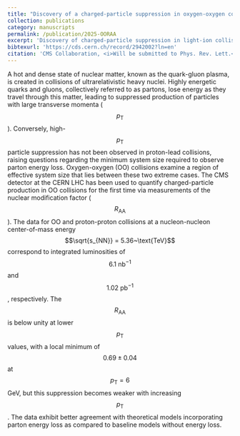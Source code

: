 ```yaml
---
title: "Discovery of a charged-particle suppression in oxygen-oxygen collisions"
collection: publications
category: manuscripts
permalink: /publication/2025-OORAA
excerpt: 'Discovery of charged-particle suppression in light-ion collisions.'
bibtexurl: 'https://cds.cern.ch/record/2942002?ln=en'
citation: 'CMS Collaboration, <i>Will be submitted to Phys. Rev. Lett.</i>, Approved by the Collaboration.'
---
```

A hot and dense state of nuclear matter, known as the quark-gluon plasma, is created in collisions of ultrarelativistic heavy nuclei.  Highly energetic quarks and gluons, collectively referred to as partons, lose energy as they travel through this matter, leading to suppressed production of particles with large transverse momenta ($$p_{\text{T}}$$).  Conversely, high-$$p_{\text{T}}$$ particle suppression has not been observed in proton-lead collisions, raising questions regarding the minimum system size required to observe parton energy loss.  Oxygen-oxygen (OO) collisions examine a region of effective system size that lies between these two extreme cases.  The CMS detector at the CERN LHC has been used to quantify charged-particle production in OO collisions for the first time via measurements of the nuclear modification factor ($$R_{\text{AA}}$$). The data for OO and proton-proton collisions at a nucleon-nucleon center-of-mass energy $$\sqrt{s_{NN}} = 5.36~\text{TeV}$$ correspond to integrated luminosities of $$6.1~\mathrm{nb}^{-1}$$ and $$1.02~\mathrm{pb}^{-1}$$, respectively.  The $$R_{\text{AA}}$$ is below unity at lower $$p_{\text{T}}$$ values, with a local minimum of $$0.69\pm0.04$$ at $$p_{\text{T}}=6$$ GeV, but this suppression becomes weaker with increasing $$p_{\text{T}}$$.  The data exhibit better agreement with theoretical models incorporating parton energy loss as compared to baseline models without energy loss.